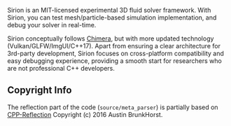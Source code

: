 Sirion is an MIT-licensed experimental 3D fluid solver framework. With Sirion, you can test mesh/particle-based simulation implementation, and debug your solver in real-time.

Sirion conceptually follows [Chimera](https://github.com/eilis-jung/Chimera-old), but with more updated technology (Vulkan/GLFW/ImgUI/C++17). Apart from ensuring a clear architecture for 3rd-party development, Sirion focuses on cross-platform compatibility and easy debugging experience, providing a smooth start for researchers who are not professional C++ developers.

## Copyright Info

The reflection part of the code (`source/meta_parser`) is partially based on [CPP-Reflection](https://github.com/AustinBrunkHorst/CPP-Reflection) Copyright (c) 2016 Austin BrunkHorst.
